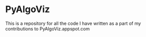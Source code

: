 PyAlgoViz
=========

This is a repository for all the code I have written as a part of my contributions to PyAlgoViz.appspot.com
